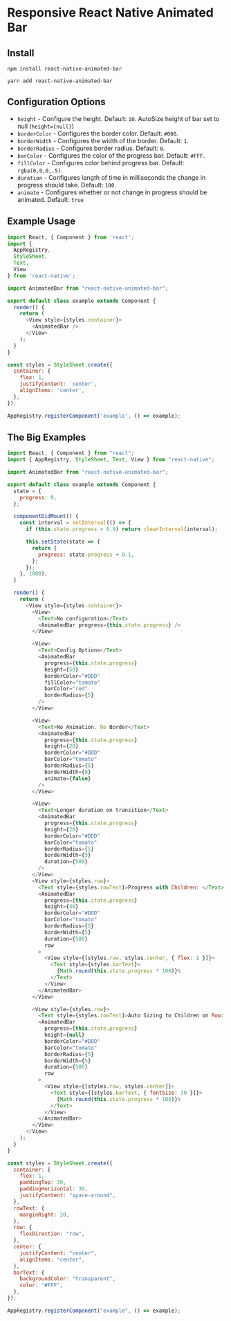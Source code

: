 # Responsive React Native Animated Bar

## Install

```
npm install react-native-animated-bar

yarn add react-native-animated-bar
```

## Configuration Options

* `height` - Configure the height. Default: `10`. AutoSize height of bar set to null (`height={null}`)
* `borderColor` - Configures the border color. Default: `#000`.
* `borderWidth` - Configures the width of the border. Default: `1`.
* `borderRadius` - Configures border radius. Default: `0`.
* `barColor` - Configures the color of the progress bar. Default: `#FFF`.
* `fillColor` - Configures color behind progress bar. Default: `rgba(0,0,0,.5)`.
* `duration` - Configures length of time in milliseconds the change in progress should take. Default: `100`.
* `animate` - Configures whether or not change in progress should be animated. Default: `true`


## Example Usage

```js
import React, { Component } from 'react';
import {
  AppRegistry,
  StyleSheet,
  Text,
  View
} from 'react-native';

import AnimatedBar from "react-native-animated-bar";

export default class example extends Component {
  render() {
    return (
      <View style={styles.container}>
        <AnimatedBar />
      </View>
    );
  }
}

const styles = StyleSheet.create({
  container: {
    flex: 1,
    justifyContent: 'center',
    alignItems: 'center',
  },
});

AppRegistry.registerComponent('example', () => example);

```


## The Big Examples

```js
import React, { Component } from "react";
import { AppRegistry, StyleSheet, Text, View } from "react-native";

import AnimatedBar from "react-native-animated-bar";

export default class example extends Component {
  state = {
    progress: 0,
  };

  componentDidMount() {
    const interval = setInterval(() => {
      if (this.state.progress > 0.9) return clearInterval(interval);

      this.setState(state => {
        return {
          progress: state.progress + 0.1,
        };
      });
    }, 1000);
  }

  render() {
    return (
      <View style={styles.container}>
        <View>
          <Text>No configuration</Text>
          <AnimatedBar progress={this.state.progress} />
        </View>

        <View>
          <Text>Config Options</Text>
          <AnimatedBar
            progress={this.state.progress}
            height={50}
            borderColor="#DDD"
            fillColor="tomato"
            barColor="red"
            borderRadius={5}
          />
        </View>

        <View>
          <Text>No Animation. No Border</Text>
          <AnimatedBar
            progress={this.state.progress}
            height={20}
            borderColor="#DDD"
            barColor="tomato"
            borderRadius={5}
            borderWidth={0}
            animate={false}
          />
        </View>

        <View>
          <Text>Longer duration on transition</Text>
          <AnimatedBar
            progress={this.state.progress}
            height={20}
            borderColor="#DDD"
            barColor="tomato"
            borderRadius={5}
            borderWidth={5}
            duration={500}
          />
        </View>
        <View style={styles.row}>
          <Text style={styles.rowText}>Progress with Children: </Text>
          <AnimatedBar
            progress={this.state.progress}
            height={40}
            borderColor="#DDD"
            barColor="tomato"
            borderRadius={5}
            borderWidth={5}
            duration={500}
            row
          >
            <View style={[styles.row, styles.center, { flex: 1 }]}>
              <Text style={styles.barText}>
                {Math.round(this.state.progress * 100)}%
              </Text>
            </View>
          </AnimatedBar>
        </View>

        <View style={styles.row}>
          <Text style={styles.rowText}>Auto Sizing to Children on Row: </Text>
          <AnimatedBar
            progress={this.state.progress}
            height={null}
            borderColor="#DDD"
            barColor="tomato"
            borderRadius={5}
            borderWidth={5}
            duration={500}
            row
          >
            <View style={[styles.row, styles.center]}>
              <Text style={[styles.barText, { fontSize: 30 }]}>
                {Math.round(this.state.progress * 100)}%
              </Text>
            </View>
          </AnimatedBar>
        </View>
      </View>
    );
  }
}

const styles = StyleSheet.create({
  container: {
    flex: 1,
    paddingTop: 30,
    paddingHorizontal: 30,
    justifyContent: "space-around",
  },
  rowText: {
    marginRight: 20,
  },
  row: {
    flexDirection: "row",
  },
  center: {
    justifyContent: "center",
    alignItems: "center",
  },
  barText: {
    backgroundColor: "transparent",
    color: "#FFF",
  },
});

AppRegistry.registerComponent("example", () => example);
```
